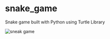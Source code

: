 # snake_game
Snake game built with Python using Turtle Library

![sneak game](https://user-images.githubusercontent.com/53697445/216511725-37ab9a88-fe24-41d6-9647-d8e13cd503fc.png)
